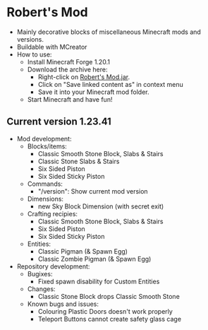 # Robert's Mod

- Mainly decorative blocks of miscellaneous Minecraft mods and versions.
- Buildable with MCreator
- How to use:
  - Install Minecraft Forge 1.20.1
  - Download the archive here:
    - Right-click on [Robert's Mod.jar](https://github.com/DerRobert-28/RobertsMod/blob/master/Robert's%20Mod.jar).
    - Click on "Save linked content as" in context menu
    - Save it into your Minecraft mod folder.
  - Start Minecraft and have fun!

## Current version 1.23.41

- Mod development:
  - Blocks/items:
    - Classic Smooth Stone Block, Slabs & Stairs
    - Classic Stone Slabs & Stairs
    - Six Sided Piston
    - Six Sided Sticky Piston
  - Commands:
    - "/version": Show current mod version
  - Dimensions:
    - new Sky Block Dimension (with secret exit)
  - Crafting recipies:
    - Classic Smooth Stone Block, Slabs & Stairs
    - Six Sided Piston
    - Six Sided Sticky Piston
  - Entities:
    - Classic Pigman (& Spawn Egg)
    - Classic Zombie Pigman (& Spawn Egg)
- Repository development:
  - Bugixes:
    - Fixed spawn disability for Custom Entities
  - Changes:
    - Classic Stone Block drops Classic Smooth Stone
  - Known bugs and issues:
    - Colouring Plastic Doors doesn't work properly
    - Teleport Buttons cannot create safety glass cage
